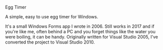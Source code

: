 Egg Timer

A simple, easy to use egg timer for Windows. 

It's a small Windows Forms app I wrote in 2006. Still works in 2017 and if you're like me, often behind a PC and you forget things like the water you were boiling, it can be handy.
Originally written for Visual Studio 2005, I've converted the project to Visual Studio 2010.
